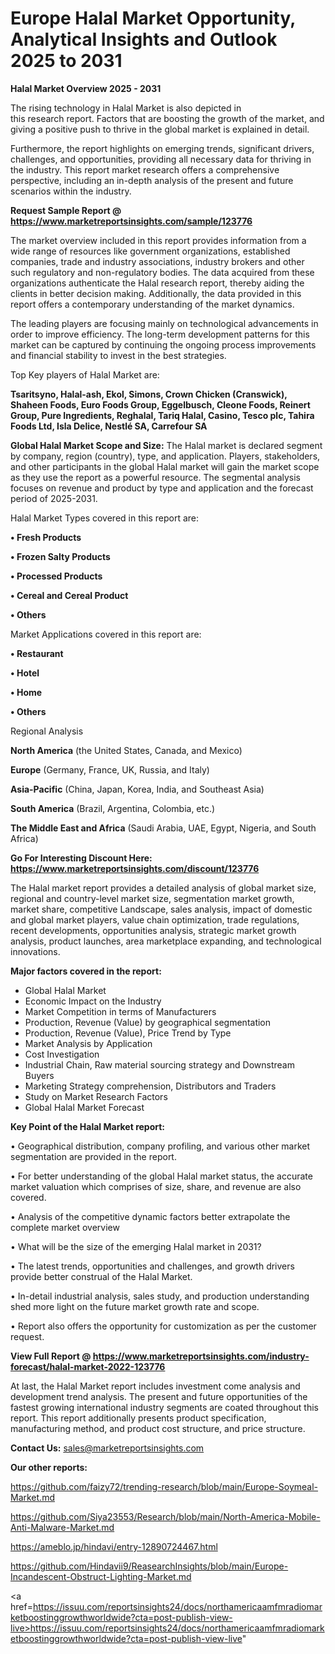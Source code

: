 # Europe Halal Market Opportunity, Analytical Insights and Outlook 2025 to 2031

<Strong> Halal Market Overview 2025 - 2031</strong>

The rising technology in Halal Market is also depicted in this research report. Factors that are boosting the growth of the market, and giving a positive push to thrive in the global market is explained in detail.

Furthermore, the report highlights on emerging trends, significant drivers, challenges, and opportunities, providing all necessary data for thriving in the industry. This report market research offers a comprehensive perspective, including an in-depth analysis of the present and future scenarios within the industry.

<strong>Request Sample Report @ <a href=https://www.marketreportsinsights.com/sample/123776>https://www.marketreportsinsights.com/sample/123776</a></strong>

The market overview included in this report provides information from a wide range of resources like government organizations, established companies, trade and industry associations, industry brokers and other such regulatory and non-regulatory bodies. The data acquired from these organizations authenticate the Halal research report, thereby aiding the clients in better decision making. Additionally, the data provided in this report offers a contemporary understanding of the market dynamics.

The leading players are focusing mainly on technological advancements in order to improve efficiency. The long-term development patterns for this market can be captured by continuing the ongoing process improvements and financial stability to invest in the best strategies.

Top Key players of Halal Market are:

<strong>Tsaritsyno, Halal-ash, Ekol, Simons, Crown Chicken (Cranswick), Shaheen Foods, Euro Foods Group, Eggelbusch, Cleone Foods, Reinert Group, Pure Ingredients, Reghalal, Tariq Halal, Casino, Tesco plc, Tahira Foods Ltd, Isla Delice, Nestlé SA, Carrefour SA</strong>

<strong><b>Global Halal Market Scope and Size:</b></strong>
The Halal market is declared segment by company, region (country), type, and application. Players, stakeholders, and other participants in the global Halal market will gain the market scope as they use the report as a powerful resource. The segmental analysis focuses on revenue and product by type and application and the forecast period of 2025-2031.

Halal Market Types covered in this report are:

<strong>• Fresh Products

• Frozen Salty Products

• Processed Products

• Cereal and Cereal Product

• Others</strong>

Market Applications covered in this report are:

<strong>• Restaurant

• Hotel

• Home

• Others</strong> 

Regional Analysis

<strong>North America</strong> (the United States, Canada, and Mexico)

<strong>Europe</strong> (Germany, France, UK, Russia, and Italy)

<strong>Asia-Pacific</strong> (China, Japan, Korea, India, and Southeast Asia)

<strong>South America</strong> (Brazil, Argentina, Colombia, etc.)

<strong>The Middle East and Africa</strong> (Saudi Arabia, UAE, Egypt, Nigeria, and South Africa)

<strong>Go For Interesting Discount Here: <a href=https://www.marketreportsinsights.com/discount/123776>https://www.marketreportsinsights.com/discount/123776</a></strong>

The Halal market report provides a detailed analysis of global market size, regional and country-level market size, segmentation market growth, market share, competitive Landscape, sales analysis, impact of domestic and global market players, value chain optimization, trade regulations, recent developments, opportunities analysis, strategic market growth analysis, product launches, area marketplace expanding, and technological innovations.

<strong><b>Major factors covered in the report:</b></strong>
<ul>
  <li>Global Halal Market </li>
  <li>Economic Impact on the Industry</li>
  <li>Market Competition in terms of Manufacturers</li>
  <li>Production, Revenue (Value) by geographical segmentation</li>
  <li>Production, Revenue (Value), Price Trend by Type</li>
  <li>Market Analysis by Application</li>
  <li>Cost Investigation</li>
  <li>Industrial Chain, Raw material sourcing strategy and Downstream Buyers</li>
  <li>Marketing Strategy comprehension, Distributors and Traders</li>
  <li>Study on Market Research Factors</li>
  <li>Global Halal Market Forecast</li>
</ul>

<strong><b>Key Point of the Halal Market report:</b></strong>

• Geographical distribution, company profiling, and various other market segmentation are provided in the report.

• For better understanding of the global Halal market status, the accurate market valuation which comprises of size, share, and revenue are also covered.

• Analysis of the competitive dynamic factors better extrapolate the complete market overview

• What will be the size of the emerging Halal market in 2031?

• The latest trends, opportunities and challenges, and growth drivers provide better construal of the Halal Market.

• In-detail industrial analysis, sales study, and production understanding shed more light on the future market growth rate and scope.

• Report also offers the opportunity for customization as per the customer request.

<strong><b>View Full Report @ <a href=https://www.marketreportsinsights.com/industry-forecast/halal-market-2022-123776>https://www.marketreportsinsights.com/industry-forecast/halal-market-2022-123776</a></b></strong>


At last, the Halal Market report includes investment come analysis and development trend analysis. The present and future opportunities of the fastest growing international industry segments are coated throughout this report. This report additionally presents product specification, manufacturing method, and product cost structure, and price structure.

<strong>Contact Us:</strong>
sales@marketreportsinsights.com

<strong>Our other reports:</strong>

<a href=https://github.com/faizy72/trending-research/blob/main/Europe-Soymeal-Market.md>https://github.com/faizy72/trending-research/blob/main/Europe-Soymeal-Market.md</a>

<a href=https://github.com/Siya23553/Research/blob/main/North-America-Mobile-Anti-Malware-Market.md>https://github.com/Siya23553/Research/blob/main/North-America-Mobile-Anti-Malware-Market.md</a>

<a href=https://ameblo.jp/hindavi/entry-12890724467.html>https://ameblo.jp/hindavi/entry-12890724467.html</a>

<a href=https://github.com/Hindavii9/ReasearchInsights/blob/main/Europe-Incandescent-Obstruct-Lighting-Market.md>https://github.com/Hindavii9/ReasearchInsights/blob/main/Europe-Incandescent-Obstruct-Lighting-Market.md</a>

<a href=https://issuu.com/reportsinsights24/docs/northamericaamfmradiomarketboostinggrowthworldwide?cta=post-publish-view-live>https://issuu.com/reportsinsights24/docs/northamericaamfmradiomarketboostinggrowthworldwide?cta=post-publish-view-live</a>"
